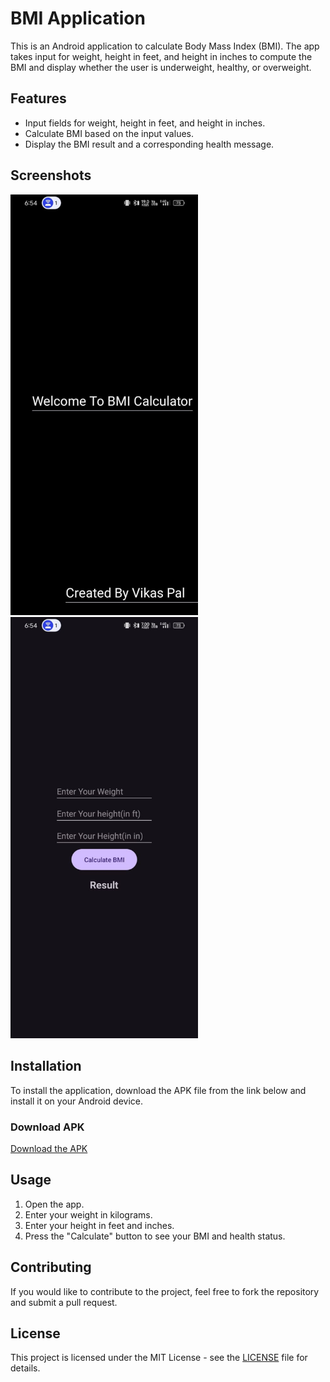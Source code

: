 # BMI Application

This is an Android application to calculate Body Mass Index (BMI). The app takes input for weight, height in feet, and height in inches to compute the BMI and display whether the user is underweight, healthy, or overweight.

## Features

- Input fields for weight, height in feet, and height in inches.
- Calculate BMI based on the input values.
- Display the BMI result and a corresponding health message.

## Screenshots

<img src="screenshots/screenshot1.jpg" alt="Screenshot 1" width="300"/>
<img src="screenshots/screenshot2.jpg" alt="Screenshot 2" width="300"/>

## Installation

To install the application, download the APK file from the link below and install it on your Android device.

### Download APK

[Download the APK](apk/app-debug.apk)

## Usage

1. Open the app.
2. Enter your weight in kilograms.
3. Enter your height in feet and inches.
4. Press the "Calculate" button to see your BMI and health status.

## Contributing

If you would like to contribute to the project, feel free to fork the repository and submit a pull request.

## License

This project is licensed under the MIT License - see the [LICENSE](LICENSE) file for details.
